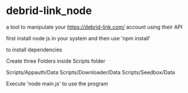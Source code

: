 # debrid-link_node


a tool to manipulate your  https://debrid-link.com/ account using their API

first install node js in your system and then use 'npm install'

to install dependencies

Create three Folders inside Scripts folder

Scripts/Appauth/Data
Scripts/Downloader/Data
Scripts/Seedbox/Data

Execute 'node main.js' to use the program
